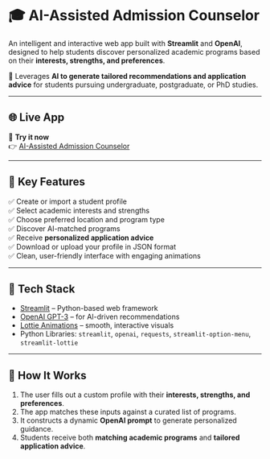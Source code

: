 # 🎓 AI-Assisted Admission Counselor

An intelligent and interactive web app built with **Streamlit** and **OpenAI**, designed to help students discover personalized academic programs based on their **interests, strengths, and preferences**.

🔮 Leverages **AI to generate tailored recommendations and application advice** for students pursuing undergraduate, postgraduate, or PhD studies.

---

## 🌐 Live App

🔗 **Try it now**  
👉 [AI-Assisted Admission Counselor](https://ai-assisted-admission-counselor-xx55sgedyay8dn2swqsefg.streamlit.app/)

---

## 📌 Key Features

✅ Create or import a student profile  
✅ Select academic interests and strengths  
✅ Choose preferred location and program type  
✅ Discover AI-matched programs  
✅ Receive **personalized application advice**  
✅ Download or upload your profile in JSON format  
✅ Clean, user-friendly interface with engaging animations

---

## 🚀 Tech Stack

- [Streamlit](https://streamlit.io/) – Python-based web framework  
- [OpenAI GPT-3](https://platform.openai.com/) – for AI-driven recommendations  
- [Lottie Animations](https://lottiefiles.com/) – smooth, interactive visuals  
- Python Libraries: `streamlit`, `openai`, `requests`, `streamlit-option-menu`, `streamlit-lottie`

---

## 🧠 How It Works

1. The user fills out a custom profile with their **interests, strengths, and preferences**.
2. The app matches these inputs against a curated list of programs.
3. It constructs a dynamic **OpenAI prompt** to generate personalized guidance.
4. Students receive both **matching academic programs** and **tailored application advice**.
